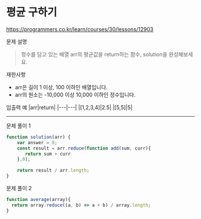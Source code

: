 # 평균 구하기
https://programmers.co.kr/learn/courses/30/lessons/12903

문제 설명
> 정수를 담고 있는 배열 arr의 평균값을 return하는 함수, solution을 완성해보세요.

재한사항
+ arr은 길이 1 이상, 100 이하인 배열입니다.
+ arr의 원소는 -10,000 이상 10,000 이하인 정수입니다.

입출력 예
|arr|return|
|---|---|
|[1,2,3,4]|2.5|
|[5,5]|5|

------------------------

문제 풀이 1
```javascript
function solution(arr) {
    var answer = 0;
    const result = arr.reduce(function add(sum, curr){
       return sum + curr 
    },0);
    
    return result / arr.length;
}
```

문제 풀이 2
```javascript
function average(array){
  return array.reduce((a, b) => a + b) / array.length;
}
```